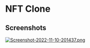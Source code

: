 # NFT Clone

## Screenshots
[![Screenshot-2022-11-10-201437.png](https://i.postimg.cc/HsVfnQPG/Screenshot-2022-11-10-201437.png)](https://postimg.cc/bsf6F2hL)
